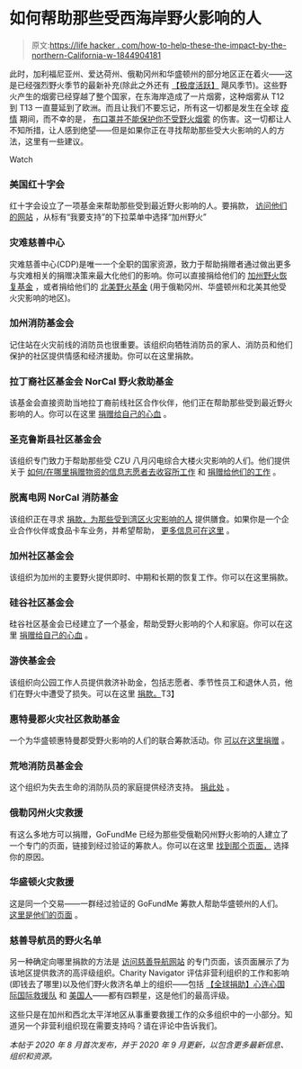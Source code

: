 # 如何帮助那些受西海岸野火影响的人

> 原文:[https://life hacker . com/how-to-help-these-the-impact-by-the-northern-California-w-1844904181](https://lifehacker.com/how-to-help-those-impacted-by-the-northern-california-w-1844904181)

此时，加利福尼亚州、爱达荷州、俄勒冈州和华盛顿州的部分地区正在着火——这是已经强烈野火季节的最新补充(除此之外还有 [【极度活跃】](https://www.noaa.gov/media-release/extremely-active-hurricane-season-possible-for-atlantic-basin) 飓风季节)。这些野火产生的烟雾已经穿越了整个国家，在东海岸造成了一片烟雾，这种烟雾从 T12 到 T13 一直蔓延到了欧洲。而且让我们不要忘记，所有这一切都是发生在全球 [疫情](https://lifehacker.com/how-to-shelter-from-a-storm-during-a-pandemic-1844698438) 期间，而不幸的是， [布口罩并不能保护你不受野火烟雾](https://vitals.lifehacker.com/cloth-masks-dont-protect-against-wildfire-smoke-1845049868) 的伤害。这一切都让人不知所措，让人感到绝望——但是如果你正在寻找帮助那些受大火影响的人的方法，这里有一些建议。

Watch

### **美国红十字会**

红十字会设立了一项基金来帮助那些受到最近野火影响的人。要捐款， [访问他们的网站](https://www.redcross.org/donate/donation.html) ，从标有“我要支持”的下拉菜单中选择“加州野火”

### **灾难慈善中心**

灾难慈善中心(CDP)是唯一一个全职的国家资源，致力于帮助捐赠者通过做出更多与灾难相关的捐赠决策来最大化他们的影响。你可以直接捐给他们的 [加州野火恢复基金](https://disasterphilanthropy.org/donate-to-the-california-wildfires-recovery-fund) ，或者捐给他们的 [北美野火基金](https://disasterphilanthropy.org/support-north-american-wildfire-recovery) (用于俄勒冈州、华盛顿州和北美其他受火灾影响的地区)。

### **加州消防基金会**

记住站在火灾前线的消防员也很重要。该组织向牺牲消防员的家人、消防员和他们保护的社区提供情感和经济援助。你可以在这里捐款。

### **拉丁裔社区基金会 NorCal 野火救助基金**

该基金会直接资助当地拉丁裔前线社区合作伙伴，他们正在帮助那些受到最近野火影响的人。你可以在这里 [捐赠给自己的心血](https://latino-community-foundation.networkforgood.com/projects/38583-northern-california-wildfire-relief-fund) 。

### **圣克鲁斯县社区基金会**

该组织专门致力于帮助那些受 CZU 八月闪电综合大楼火灾影响的人们。他们提供关于 [如何/在哪里捐赠物资的信息](https://www.co.santa-cruz.ca.us/FireResources.aspx)[志愿者去收容所工作](https://scvolunteercenter.org/events-2/lightning-fire-2020) 和 [捐赠给他们的工作](https://www.cfscc.org/donate/fire) 。

### **脱离电网 NorCal 消防基金**

该组织正在寻求 [捐款，为那些受到湾区火灾影响的人](https://offthegrid.com/relief-efforts) 提供膳食。如果你是一个企业合作伙伴或食品卡车业务，并希望帮助， [更多信息可在这里](https://offthegrid.com/norcal-fire-relief) 。

### **加州社区基金会**

该组织为加州的主要野火提供即时、中期和长期的恢复工作。你可以在这里捐款。

### **硅谷社区基金会**

硅谷社区基金会已经建立了一个基金，帮助受野火影响的个人和家庭。你可以在这里 [捐赠给自己的心血](https://www.siliconvalleycf.org/san-mateo-santa-clara-fire-relief?fbclid=IwAR0IZ4MvG1bPRHDgC-08fYjRhch50XUPdf6-pFUC2HJKHDHfi8fw91HapA0) 。

### **游侠基金会**

该组织向公园工作人员提供救济补助金，包括志愿者、季节性员工和退休人员，他们在野火中遭受了损失。可以在这里 [捐款。](http://www.cspra.com/rangerfoundation/index.html)T3】

### **惠特曼郡火灾社区救助基金**

一个为华盛顿惠特曼郡受野火影响的人们的联合筹款活动。你 [可以在这里捐赠](https://donorbox.org/whitman-county-fire-relief-fund) 。

### **荒地消防员基金会**

这个组织为失去生命的消防队员的家庭提供经济支持。 [捐此处](https://wff.givecloud.co/products/DONATE-QUICK/donatetoday) 。

### **俄勒冈州火灾救援**

有这么多地方可以捐赠，GoFundMe 已经为那些受俄勒冈州野火影响的人建立了一个专门的页面，链接到经过验证的筹款人。你可以在这里 [找到那个页面，](https://gfmnorma.wpengine.com/act/oregon-fires) 选择你的原因。

### **华盛顿火灾救援**

这是同一个交易——一群经过验证的 GoFundMe 筹款人帮助华盛顿州的人们。 [这里是他们的页面](https://gfmnorma.wpengine.com/act/washington-fires) 。

### **慈善导航员的野火名单**

另一种确定向哪里捐款的方法是 [访问慈善导航网站](https://www.charitynavigator.org/index.cfm?bay=content.view&cpid=7574) 的专门页面，该页面展示了为该地区提供救济的高评级组织。Charity Navigator 评估非营利组织的工作和影响(即钱去了哪里)以及他们野火救济名单上的组织——包括 [【全球捐助】](https://www.globalgiving.org/projects/california-oregon-wildfires-helping-children-diapers)[心连心国际](https://secure.touchnet.com/C25068_ustores/web/store_main.jsp?STOREID=31&SINGLESTORE=true)[国际救援队](https://www.irteams.org/donate) 和 [美国人](https://www.americares.org/HelpLebanon)——都有四颗星，这是他们的最高评级。

这些只是在加州和西北太平洋地区从事重要救援工作的众多组织中的一小部分。知道另一个非营利组织现在需要支持吗？请在评论中告诉我们。

*本帖于 2020 年 8 月首次发布，并于 2020 年 9 月更新，以包含更多最新信息、组织和资源。*